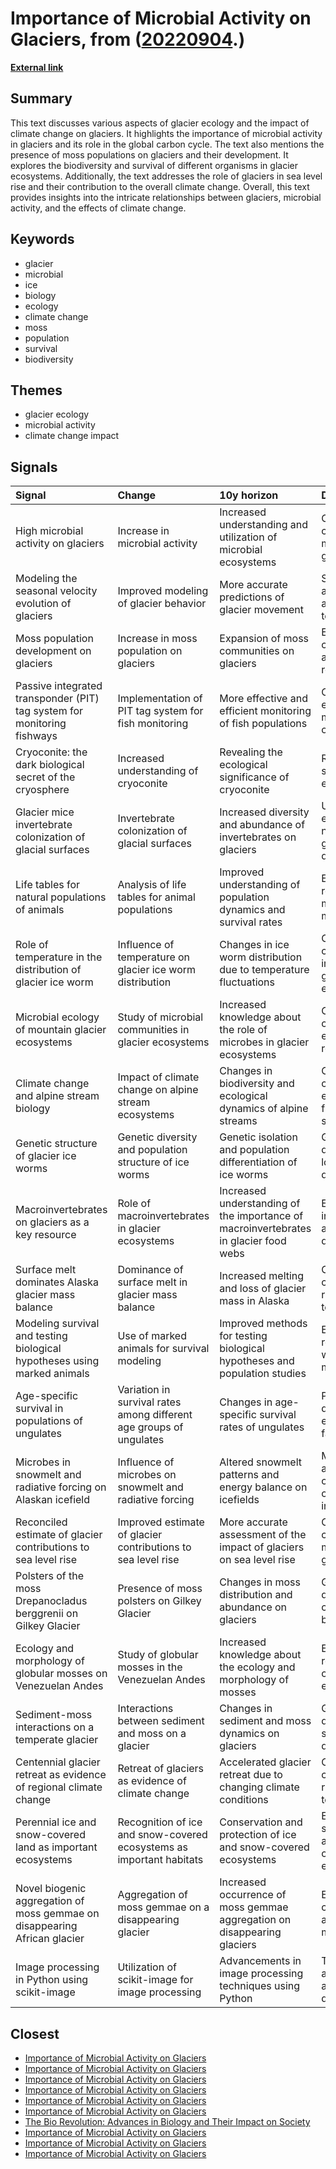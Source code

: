 # __Importance of Microbial Activity on Glaciers__, from ([20220904](https://kghosh.substack.com/p/20220904).)

__[External link](https://link.springer.com/article/10.1007/s00300-020-02675-6)__



## Summary

This text discusses various aspects of glacier ecology and the impact of climate change on glaciers. It highlights the importance of microbial activity in glaciers and its role in the global carbon cycle. The text also mentions the presence of moss populations on glaciers and their development. It explores the biodiversity and survival of different organisms in glacier ecosystems. Additionally, the text addresses the role of glaciers in sea level rise and their contribution to the overall climate change. Overall, this text provides insights into the intricate relationships between glaciers, microbial activity, and the effects of climate change.

## Keywords

* glacier
* microbial
* ice
* biology
* ecology
* climate change
* moss
* population
* survival
* biodiversity

## Themes

* glacier ecology
* microbial activity
* climate change impact

## Signals

| Signal                                                                    | Change                                                               | 10y horizon                                                                          | Driving force                                        |
|:--------------------------------------------------------------------------|:---------------------------------------------------------------------|:-------------------------------------------------------------------------------------|:-----------------------------------------------------|
| High microbial activity on glaciers                                       | Increase in microbial activity                                       | Increased understanding and utilization of microbial ecosystems                      | Climate change and melting glaciers                  |
| Modeling the seasonal velocity evolution of glaciers                      | Improved modeling of glacier behavior                                | More accurate predictions of glacier movement                                        | Scientific advancements and improved technology      |
| Moss population development on glaciers                                   | Increase in moss population on glaciers                              | Expansion of moss communities on glaciers                                            | Environmental changes and availability of resources  |
| Passive integrated transponder (PIT) tag system for monitoring fishways   | Implementation of PIT tag system for fish monitoring                 | More effective and efficient monitoring of fish populations                          | Conservation efforts and management of fisheries     |
| Cryoconite: the dark biological secret of the cryosphere                  | Increased understanding of cryoconite                                | Revealing the ecological significance of cryoconite                                  | Research and scientific exploration                  |
| Glacier mice invertebrate colonization of glacial surfaces                | Invertebrate colonization of glacial surfaces                        | Increased diversity and abundance of invertebrates on glaciers                       | Unique ecological niche and glacier dynamics         |
| Life tables for natural populations of animals                            | Analysis of life tables for animal populations                       | Improved understanding of population dynamics and survival rates                     | Ecological research and mathematical modeling        |
| Role of temperature in the distribution of glacier ice worm               | Influence of temperature on glacier ice worm distribution            | Changes in ice worm distribution due to temperature fluctuations                     | Climate change and its impact on glacier ecosystems  |
| Microbial ecology of mountain glacier ecosystems                          | Study of microbial communities in glacier ecosystems                 | Increased knowledge about the role of microbes in glacier ecosystems                 | Climate change and ecological research               |
| Climate change and alpine stream biology                                  | Impact of climate change on alpine stream ecosystems                 | Changes in biodiversity and ecological dynamics of alpine streams                    | Climate change and its effects on freshwater systems |
| Genetic structure of glacier ice worms                                    | Genetic diversity and population structure of ice worms              | Genetic isolation and population differentiation of ice worms                        | Glacier dynamics and long-distance dispersal         |
| Macroinvertebrates on glaciers as a key resource                          | Role of macroinvertebrates in glacier ecosystems                     | Increased understanding of the importance of macroinvertebrates in glacier food webs | Ecological interactions and glacier dynamics         |
| Surface melt dominates Alaska glacier mass balance                        | Dominance of surface melt in glacier mass balance                    | Increased melting and loss of glacier mass in Alaska                                 | Climate change and rising temperatures               |
| Modeling survival and testing biological hypotheses using marked animals  | Use of marked animals for survival modeling                          | Improved methods for testing biological hypotheses and population studies            | Ecological research and wildlife management          |
| Age-specific survival in populations of ungulates                         | Variation in survival rates among different age groups of ungulates  | Changes in age-specific survival rates of ungulates                                  | Population dynamics and ecological factors           |
| Microbes in snowmelt and radiative forcing on Alaskan icefield            | Influence of microbes on snowmelt and radiative forcing              | Altered snowmelt patterns and energy balance on icefields                            | Microbial activity and climate change impacts        |
| Reconciled estimate of glacier contributions to sea level rise            | Improved estimate of glacier contributions to sea level rise         | More accurate assessment of the impact of glaciers on sea level rise                 | Climate change and melting glaciers                  |
| Polsters of the moss Drepanocladus berggrenii on Gilkey Glacier           | Presence of moss polsters on Gilkey Glacier                          | Changes in moss distribution and abundance on glaciers                               | Glacier dynamics and colonization by mosses          |
| Ecology and morphology of globular mosses on Venezuelan Andes             | Study of globular mosses in the Venezuelan Andes                     | Increased knowledge about the ecology and morphology of mosses                       | Ecological research and conservation efforts         |
| Sediment-moss interactions on a temperate glacier                         | Interactions between sediment and moss on a glacier                  | Changes in sediment and moss dynamics on glaciers                                    | Glacier dynamics and sediment deposition             |
| Centennial glacier retreat as evidence of regional climate change         | Retreat of glaciers as evidence of climate change                    | Accelerated glacier retreat due to changing climate conditions                       | Climate change and rising temperatures               |
| Perennial ice and snow-covered land as important ecosystems               | Recognition of ice and snow-covered ecosystems as important habitats | Conservation and protection of ice and snow-covered ecosystems                       | Ecological significance and conservation efforts     |
| Novel biogenic aggregation of moss gemmae on disappearing African glacier | Aggregation of moss gemmae on a disappearing glacier                 | Increased occurrence of moss gemmae aggregation on disappearing glaciers             | Environmental changes and adaptation of mosses       |
| Image processing in Python using scikit-image                             | Utilization of scikit-image for image processing                     | Advancements in image processing techniques using Python                             | Technological advancements and software development  |

## Closest

* [Importance of Microbial Activity on Glaciers](4b6734ef8815047f0eb71a170c13af9d)
* [Importance of Microbial Activity on Glaciers](4b6734ef8815047f0eb71a170c13af9d)
* [Importance of Microbial Activity on Glaciers](4b6734ef8815047f0eb71a170c13af9d)
* [Importance of Microbial Activity on Glaciers](4b6734ef8815047f0eb71a170c13af9d)
* [Importance of Microbial Activity on Glaciers](4b6734ef8815047f0eb71a170c13af9d)
* [Importance of Microbial Activity on Glaciers](4b6734ef8815047f0eb71a170c13af9d)
* [The Bio Revolution: Advances in Biology and Their Impact on Society](62a5bae52266a680c6a13bd3ef8dc48c)
* [Importance of Microbial Activity on Glaciers](4b6734ef8815047f0eb71a170c13af9d)
* [Importance of Microbial Activity on Glaciers](4b6734ef8815047f0eb71a170c13af9d)
* [Importance of Microbial Activity on Glaciers](4b6734ef8815047f0eb71a170c13af9d)